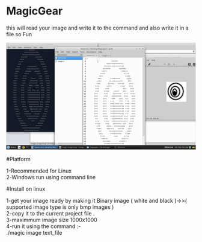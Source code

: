 # MagicGear
this will read your image and write it to the command and also write it in a file so Fun

![Alt text](https://github.com/aa-ahmed-aa/MagicGear/blob/master/screenshot.png "Optional title")


#Platform

1-Recommended for Linux <br/>
2-Windows run using command line <br/>



#Install on linux 

1-get your image ready by making it Binary image ( white and black )->>( supported image type is only bmp images )<br/>
2-copy it to the current project file .<br/>
3-maximmum image size 1000x1000 <br/>
4-run it using the command :-       
    ./magic image text_file 
